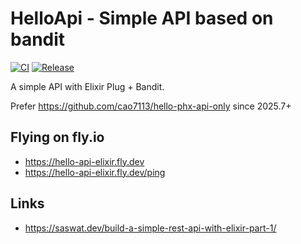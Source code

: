 # HelloApi - Simple API based on bandit

[![CI](https://github.com/cao7113/hello-api-elixir/actions/workflows/ci.yml/badge.svg)](https://github.com/cao7113/hello-api-elixir/actions/workflows/ci.yml)
[![Release](https://github.com/cao7113/hello-api-elixir/actions/workflows/release.yml/badge.svg)](https://github.com/cao7113/hello-api-elixir/actions/workflows/release.yml)

A simple API with Elixir Plug + Bandit.

Prefer https://github.com/cao7113/hello-phx-api-only since 2025.7+

## Flying on fly.io

- https://hello-api-elixir.fly.dev
- https://hello-api-elixir.fly.dev/ping

## Links

- https://saswat.dev/build-a-simple-rest-api-with-elixir-part-1/
